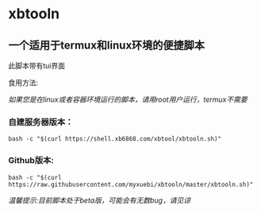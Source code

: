 # xbtooln
## 一个适用于termux和linux环境的便捷脚本
此脚本带有tui界面

食用方法:

*如果您是在linux或者容器环境运行的脚本，请用root用户运行，termux不需要*

### 自建服务器版本：
```
bash -c "$(curl https://shell.xb6868.com/xbtool/xbtooln.sh)"
```
### Github版本:
```
bash -c "$(curl https://raw.githubusercontent.com/myxuebi/xbtooln/master/xbtooln.sh)"
```
*温馨提示:目前脚本处于beta版，可能会有无数bug，请见谅*



